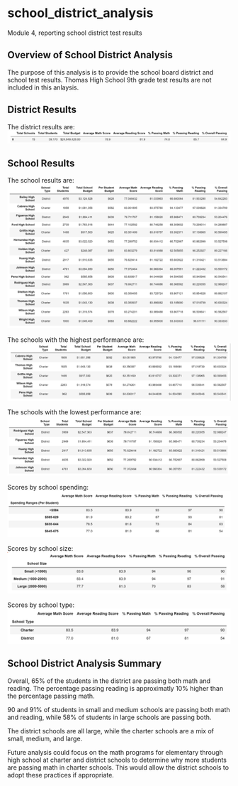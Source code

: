 # school_district_analysis
Module 4, reporting school district test results

## Overview of School District Analysis
The purpose of this analysis is to provide the school board district and school test results.
Thomas High School 9th grade test results are not included in this anlaysis.

## District Results
The district results are:<br />
![district_results_image](https://github.com/JacquelineCl/school_district_analysis/blob/a9dcd78a25e0362bad5ce1e0acd1f99b135cabe0/Resources/district_overview.PNG)

## School Results
The school results are:
![school_results_image](https://github.com/JacquelineCl/school_district_analysis/blob/a9dcd78a25e0362bad5ce1e0acd1f99b135cabe0/Resources/school_summary.PNG)

The schools with the highest performance are:
![high performance school_results_image](https://github.com/JacquelineCl/school_district_analysis/blob/a9dcd78a25e0362bad5ce1e0acd1f99b135cabe0/Resources/top_schools.PNG)

The schools with the lowest performance are:
![low performance school_results_image](https://github.com/JacquelineCl/school_district_analysis/blob/a9dcd78a25e0362bad5ce1e0acd1f99b135cabe0/Resources/bottom_schools.PNG)

Scores by school spending:
![scores_by_school_spending_image](https://github.com/JacquelineCl/school_district_analysis/blob/a9dcd78a25e0362bad5ce1e0acd1f99b135cabe0/Resources/scores_by_school_spending.PNG)

Scores by school size:
![scores_by_school_spending_size](https://github.com/JacquelineCl/school_district_analysis/blob/a9dcd78a25e0362bad5ce1e0acd1f99b135cabe0/Resources/scores_by_school_size.PNG)

Scores by school type:
![scores_by_school_spending_type](https://github.com/JacquelineCl/school_district_analysis/blob/a9dcd78a25e0362bad5ce1e0acd1f99b135cabe0/Resources/scores_by_school_type.PNG)


## School District Analysis Summary
Overall, 65% of the students in the district are passing both math and reading. The percentage passing reading is approximatly 10% higher than the percentage passing math. 

90 and 91% of students in small and medium schools are passing both math and reading, while 58% of students in large schools are passing both. 

The district schools are all large, while the charter schools are a mix of small, medium, and large.   

Future analysis could focus on the math programs for elementary through high school at charter and district schools to determine why more students are passing math in charter schools. This would allow the district schools to adopt these practices if appropriate.  